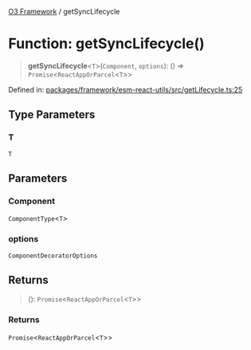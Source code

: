 [O3 Framework](../API.md) / getSyncLifecycle

# Function: getSyncLifecycle()

> **getSyncLifecycle**\<`T`\>(`Component`, `options`): () => `Promise`\<`ReactAppOrParcel`\<`T`\>\>

Defined in: [packages/framework/esm-react-utils/src/getLifecycle.ts:25](https://github.com/openmrs/openmrs-esm-core/blob/85cde3ce59cd3d29230c98040a3f53525e808725/packages/framework/esm-react-utils/src/getLifecycle.ts#L25)

## Type Parameters

### T

`T`

## Parameters

### Component

`ComponentType`\<`T`\>

### options

`ComponentDecoratorOptions`

## Returns

> (): `Promise`\<`ReactAppOrParcel`\<`T`\>\>

### Returns

`Promise`\<`ReactAppOrParcel`\<`T`\>\>
